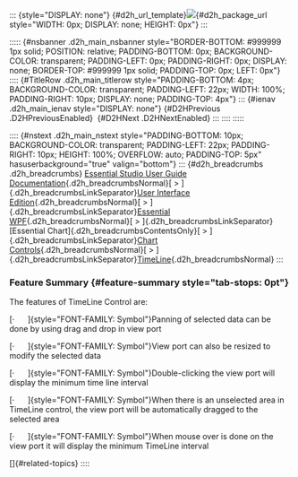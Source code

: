 ::: {style="DISPLAY: none"}
[](ms-xhelp:///?Id=d2h_url_template){#d2h_url_template}![](!package_url!){#d2h_package_url style="WIDTH: 0px; DISPLAY: none; HEIGHT: 0px"}
:::

::::: {#nsbanner .d2h_main_nsbanner style="BORDER-BOTTOM: #999999 1px solid; POSITION: relative; PADDING-BOTTOM: 0px; BACKGROUND-COLOR: transparent; PADDING-LEFT: 0px; PADDING-RIGHT: 0px; DISPLAY: none; BORDER-TOP: #999999 1px solid; PADDING-TOP: 0px; LEFT: 0px"}
:::: {#TitleRow .d2h_main_titlerow style="PADDING-BOTTOM: 4px; BACKGROUND-COLOR: transparent; PADDING-LEFT: 22px; WIDTH: 100%; PADDING-RIGHT: 10px; DISPLAY: none; PADDING-TOP: 4px"}
::: {#ienav .d2h_main_ienav style="DISPLAY: none"}
[](ms-xhelp:///?Id=f66f5e96-08ae-4b0a-a219-0f40d215ca59){#D2HPrevious .D2HPreviousEnabled}  [](ms-xhelp:///?Id=ece4d944-c3a7-4fc9-87e3-cc343da0fcba){#D2HNext .D2HNextEnabled}
:::
::::
:::::

:::: {#nstext .d2h_main_nstext style="PADDING-BOTTOM: 10px; BACKGROUND-COLOR: transparent; PADDING-LEFT: 22px; PADDING-RIGHT: 10px; HEIGHT: 100%; OVERFLOW: auto; PADDING-TOP: 5px" hasuserbackground="true" valign="bottom"}
::: {#d2h_breadcrumbs .d2h_breadcrumbs}
[Essential Studio User Guide Documentation](ms-xhelp:///?Id=12457748-09e3-4d74-a240-8e049cedf030){.d2h_breadcrumbsNormal}[ \> ]{.d2h_breadcrumbsLinkSeparator}[User Interface Edition](ms-xhelp:///?Id=c29296b7-531c-413b-a0ec-488ca1f7f669){.d2h_breadcrumbsNormal}[ \> ]{.d2h_breadcrumbsLinkSeparator}[Essential WPF](ms-xhelp:///?Id=7f4f82c5-151c-4262-94d0-75c4626c77bc){.d2h_breadcrumbsNormal}[ \> ]{.d2h_breadcrumbsLinkSeparator}[Essential Chart]{.d2h_breadcrumbsContentsOnly}[ \> ]{.d2h_breadcrumbsLinkSeparator}[Chart Controls](ms-xhelp:///?Id=a31cf788-e675-45c2-abaf-c10c20850169){.d2h_breadcrumbsNormal}[ \> ]{.d2h_breadcrumbsLinkSeparator}[TimeLine](ms-xhelp:///?Id=7afce822-db38-4971-81af-e6aad55fd854){.d2h_breadcrumbsNormal}
:::

### Feature Summary {#feature-summary style="tab-stops: 0pt"}

The features of TimeLine Control are:

[·      ]{style="FONT-FAMILY: Symbol"}Panning of selected data can be done by using drag and drop in view port

[·      ]{style="FONT-FAMILY: Symbol"}View port can also be resized to modify the selected data

[·      ]{style="FONT-FAMILY: Symbol"}Double-clicking the view port will display the minimum time line interval

[·      ]{style="FONT-FAMILY: Symbol"}When there is an unselected area in TimeLine control, the view port will be automatically dragged to the selected area

[·      ]{style="FONT-FAMILY: Symbol"}When mouse over is done on the view port it will display the minimum TimeLine interval

[]{#related-topics}
::::
